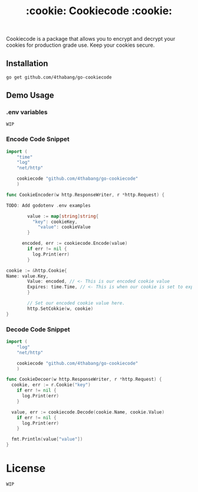 <h1 align="center">:cookie: Cookiecode :cookie:</h1>
<br/>

Cookiecode is a package that allows you to encrypt and decrypt your cookies for production grade use. Keep your cookies secure.

## Installation

`go get github.com/4thabang/go-cookiecode`

## Demo Usage

### .env variables

`WIP`

### Encode Code Snippet

```go
import (
    "time"
    "log"
    "net/http"

    cookiecode "github.com/4thabang/go-cookiecode"
    )

func CookieEncoder(w http.ResponseWriter, r *http.Request) {

TODO: Add godotenv .env examples

        value := map[string]string{
          "key": cookieKey,
            "value": cookieValue
        }

      encoded, err := cookiecode.Encode(value)
        if err != nil {
          log.Print(err)
        }

cookie := &http.Cookie{
Name: value.Key,
        Value: encoded, // <- This is our encoded cookie value
        Expires: time.Time, // <- This is when our cookie is set to expire
        }

        // Set our encoded cookie value here.
        http.SetCokkie(w, cookie)
}
```

### Decode Code Snippet

```go
import (
    "log"
    "net/http"

    cookiecode "github.com/4thabang/go-cookiecode"
    )

func CookieDecoer(w http.ResponseWriter, r *http.Request) {
  cookie, err := r.Cookie("key")
    if err != nil {
      log.Print(err)
    }

  value, err := cookiecode.Decode(cookie.Name, cookie.Value)
    if err != nil {
      log.Print(err)
    }

  fmt.Println(value["value"])
}
```

# License

`WIP`
